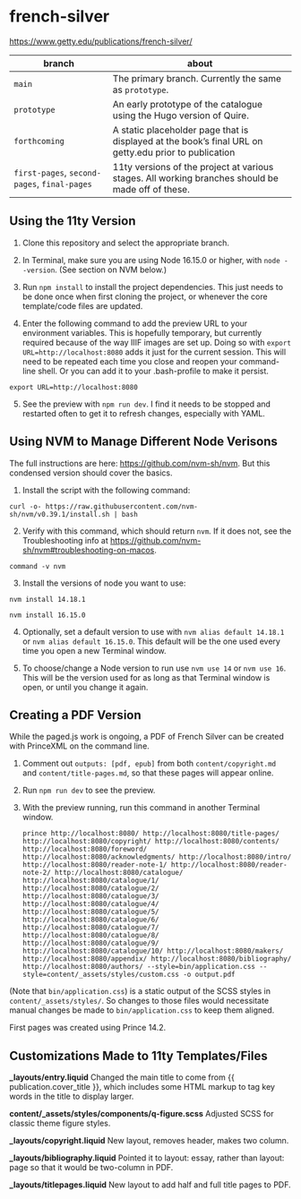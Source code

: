 # french-silver

https://www.getty.edu/publications/french-silver/

| branch | about |
| --- | --- |
| `main` | The primary branch. Currently the same as `prototype`. |
| `prototype` | An early prototype of the catalogue using the Hugo version of Quire. |
| `forthcoming` | A static placeholder page that is displayed at the book’s final URL on getty.edu prior to publication |
| `first-pages`, `second-pages`, `final-pages`| 11ty versions of the project at various stages. All working branches should be made off of these. |

## Using the 11ty Version

1. Clone this repository and select the appropriate branch.

2. In Terminal, make sure you are using Node 16.15.0 or higher, with `node --version`. (See section on NVM below.)

3. Run `npm install` to install the project dependencies. This just needs to be done once when first cloning the project, or whenever the core template/code files are updated.

4. Enter the following command to add the preview URL to your environment variables. This is hopefully temporary, but currently required because of the way IIIF images are set up. Doing so with `export URL=http://localhost:8080` adds it just for the current session. This will need to be repeated each time you close and reopen your command-line shell. Or you can add it to your .bash-profile to make it persist.

```
export URL=http://localhost:8080
```

5. See the preview with `npm run dev`. I find it needs to be stopped and restarted often to get it to refresh changes, especially with YAML.

## Using NVM to Manage Different Node Verisons

The full instructions are here: https://github.com/nvm-sh/nvm. But this condensed version should cover the basics.

1. Install the script with the following command:

```
curl -o- https://raw.githubusercontent.com/nvm-sh/nvm/v0.39.1/install.sh | bash
```

2. Verify with this command, which should return `nvm`. If it does not, see the Troubleshooting info at https://github.com/nvm-sh/nvm#troubleshooting-on-macos.

```
command -v nvm
```

3. Install the versions of node you want to use:

```
nvm install 14.18.1
```

```
nvm install 16.15.0
```

4. Optionally, set a default version to use with `nvm alias default 14.18.1` or `nvm alias default 16.15.0`. This default will be the one used every time you open a new Terminal window.

5. To choose/change a Node version to run use `nvm use 14` or `nvm use 16`. This will be the version used for as long as that Terminal window is open, or until you change it again.

## Creating a PDF Version

While the paged.js work is ongoing, a PDF of French Silver can be created with PrinceXML on the command line.

1. Comment out `outputs: [pdf, epub]` from both `content/copyright.md` and `content/title-pages.md`, so that these pages will appear online.

2. Run `npm run dev` to see the preview.

3. With the preview running, run this command in another Terminal window.

    ```
    prince http://localhost:8080/ http://localhost:8080/title-pages/ http://localhost:8080/copyright/ http://localhost:8080/contents/ http://localhost:8080/foreword/ http://localhost:8080/acknowledgments/ http://localhost:8080/intro/ http://localhost:8080/reader-note-1/ http://localhost:8080/reader-note-2/ http://localhost:8080/catalogue/ http://localhost:8080/catalogue/1/ http://localhost:8080/catalogue/2/ http://localhost:8080/catalogue/3/ http://localhost:8080/catalogue/4/ http://localhost:8080/catalogue/5/ http://localhost:8080/catalogue/6/ http://localhost:8080/catalogue/7/ http://localhost:8080/catalogue/8/ http://localhost:8080/catalogue/9/ http://localhost:8080/catalogue/10/ http://localhost:8080/makers/ http://localhost:8080/appendix/ http://localhost:8080/bibliography/ http://localhost:8080/authors/ --style=bin/application.css --style=content/_assets/styles/custom.css -o output.pdf
    ```

(Note that `bin/application.css`) is a static output of the SCSS styles in `content/_assets/styles/`. So changes to those files would necessitate manual changes be made to `bin/application.css` to keep them aligned.

First pages was created using Prince 14.2.

## Customizations Made to 11ty Templates/Files

**_layouts/entry.liquid**
Changed the main title to come from {{ publication.cover_title }}, which includes some HTML markup to tag key words in the title to display larger.

**content/_assets/styles/components/q-figure.scss**
Adjusted SCSS for classic theme figure styles.

**_layouts/copyright.liquid**
New layout, removes header, makes two column.

**_layouts/bibliography.liquid**
Pointed it to layout: essay, rather than layout: page so that it would be two-column in PDF.

**_layouts/titlepages.liquid**
New layout to add half and full title pages to PDF.